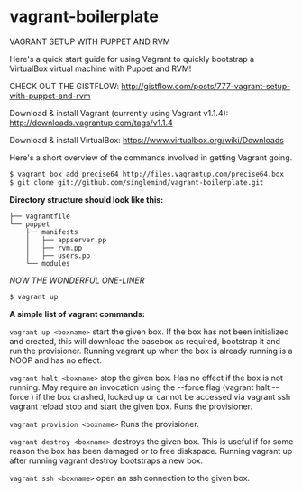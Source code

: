 vagrant-boilerplate
===================

VAGRANT SETUP WITH PUPPET AND RVM

Here's a quick start guide for using Vagrant to quickly bootstrap a VirtualBox virtual machine with Puppet and RVM! 
<cut>

CHECK OUT THE GISTFLOW: http://gistflow.com/posts/777-vagrant-setup-with-puppet-and-rvm

Download & install Vagrant (currently using Vagrant v1.1.4): http://downloads.vagrantup.com/tags/v1.1.4

Download & install VirtualBox: https://www.virtualbox.org/wiki/Downloads

Here's a short overview of the commands involved in getting Vagrant going. 

~~~bash
$ vagrant box add precise64 http://files.vagrantup.com/precise64.box
$ git clone git://github.com/singlemind/vagrant-boilerplate.git
~~~


**Directory structure should look like this:**
~~~
├── Vagrantfile
└── puppet
    ├── manifests
    │   ├── appserver.pp
    │   ├── rvm.pp
    │   ├── users.pp
    └── modules
~~~


*NOW THE WONDERFUL ONE-LINER*
~~~bash
$ vagrant up
~~~

**A simple list of vagrant commands:**

`vagrant up <boxname>` start the given box. If the box has not been initialized and created, this will download the basebox as required, bootstrap it and run the provisioner. Running vagrant up when the box is already running is a NOOP and has no effect.

`vagrant halt <boxname>` stop the given box. Has no effect if the box is not running. May require an invocation using the --force flag (vagrant halt --force <boxname>) if the box crashed, locked up or cannot be accessed via vagrant ssh
vagrant reload <boxname> stop and start the given box. Runs the provisioner.

`vagrant provision <boxname>` Runs the provisioner.

`vagrant destroy <boxname>` destroys the given box. This is useful if for some reason the box has been damaged or to free diskspace. Running vagrant up after running vagrant destroy bootstraps a new box.

`vagrant ssh <boxname>` open an ssh connection to the given box.

